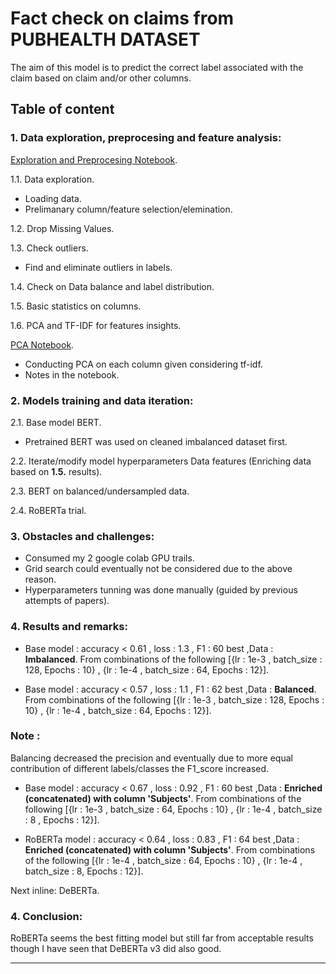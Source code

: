 # Fact check on claims from PUBHEALTH DATASET
The aim of this model is to predict the correct label associated with the claim based on claim and/or other columns.

## Table of content

### 1. Data exploration, preprocesing and feature analysis:
[Exploration and Preprocesing Notebook](https://github.com/H-Ismael/pubhealth/blob/main/exploration_preprocessing.ipynb).  


1.1. Data exploration.
- Loading data.  
- Prelimanary column/feature selection/elemination. 
    
1.2. Drop Missing Values.  

1.3. Check outliers.  
- Find and eliminate outliers in labels.

1.4. Check on Data balance and label distribution.  

1.5. Basic statistics on columns.  

1.6. PCA and TF-IDF for features insights.  

[PCA Notebook](https://github.com/H-Ismael/pubhealth/blob/main/PCA_insights.ipynb).  

- Conducting PCA on each column given considering tf-idf. 
- Notes in the notebook.  


### 2. Models training and data iteration:
2.1. Base model BERT.  
- Pretrained BERT was used on cleaned imbalanced dataset first.  

2.2. Iterate/modify model hyperparameters Data features (Enriching data based on **1.5.** results).  

2.3. BERT on balanced/undersampled data.  

2.4. RoBERTa trial. 
    
### 3. Obstacles and challenges:
- Consumed my 2 google colab GPU trails. 
- Grid search could eventually not be considered due to the above reason.
- Hyperparameters tunning was done manually (guided by previous attempts of papers).  

### 4. Results and remarks:
- Base model : accuracy < 0.61 , loss : 1.3 , F1 : 60 best ,Data : **Imbalanced**. From  combinations of the following [{lr : 1e-3 , batch_size : 128, Epochs : 10} , {lr : 1e-4 , batch_size : 64, Epochs : 12}].  

- Base model : accuracy < 0.57 , loss : 1.1 , F1 : 62 best ,Data : **Balanced**. From  combinations of the following [{lr : 1e-3 , batch_size : 128, Epochs : 10} , {lr : 1e-4 , batch_size : 64, Epochs : 12}].  

### **Note**  :
Balancing decreased the precision and eventually due to more equal contribution of different labels/classes the F1_score increased.

- Base model : accuracy < 0.67 , loss : 0.92 , F1 : 60 best ,Data : **Enriched (concatenated) with column 'Subjects'**. From  combinations of the following [{lr : 1e-3 , batch_size : 64, Epochs : 10} , {lr : 1e-4 , batch_size : 8 , Epochs : 12}].  

- RoBERTa model : accuracy < 0.64 , loss : 0.83 , F1 : 64 best ,Data : **Enriched (concatenated) with column 'Subjects'**. From  combinations of the following [{lr : 1e-4 , batch_size : 64, Epochs : 10} , {lr : 1e-4 , batch_size : 8, Epochs : 12}].  

Next inline: DeBERTa.


### 4. Conclusion:

RoBERTa seems the best fitting model but still far from acceptable results though I have seen that DeBERTa v3 did also good.

____________________________________________________________________________________________________________
